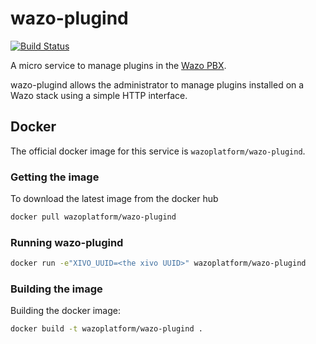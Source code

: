 # wazo-plugind

[![Build Status](https://jenkins.wazo.community/buildStatus/icon?job=wazo-plugind)](https://jenkins.wazo.community/job/wazo-plugind)

A micro service to manage plugins in the [Wazo PBX](http://wazo.community).

wazo-plugind allows the administrator to manage plugins installed on a Wazo stack using
a simple HTTP interface.

## Docker

The official docker image for this service is `wazoplatform/wazo-plugind`.

### Getting the image

To download the latest image from the docker hub

```sh
docker pull wazoplatform/wazo-plugind
```

### Running wazo-plugind

```sh
docker run -e"XIVO_UUID=<the xivo UUID>" wazoplatform/wazo-plugind
```

### Building the image

Building the docker image:

```sh
docker build -t wazoplatform/wazo-plugind .
```

